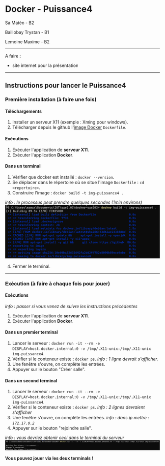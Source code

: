 # Docker - Puissance4

Sa        Matéo   - B2

Baillobay Trystan - B1

Lemoine   Maxime  - B2

* * *
A faire :
- site internet pour la présentation
* * *

## Instructions pour lancer le Puissance4

### Première installation (à faire une fois)

#### Téléchargements
1. Installer un serveur X11 (exemple : Xming pour windows).
2. Télécharger depuis le github l'[image Docker](https://github.com/MatKim76/docker-sae203/blob/8f5a2292059c602d4a4715eaf883eccddfebda84/Dockerfile) ``Dockerfile``.

#### Exécutions
1. Exécuter l'application de **serveur X11**.
2. Exécuter l'application **Docker**.

#### Dans un terminal
1. Vérifier que docker est installé : ``docker --version``.
2. Se déplacer dans le répertoire où se situe l'image ``Dockerfile`` : ``cd <repertoire>``.
3. Construire l'image : ``docker build -t img-puissance4 .``

*info : le processus peut prendre quelques secondes (1min environs)*
![build puissance4](https://github.com/MatKim76/docker-sae203/blob/gh-pages/images/docker_build_puissance4.png)

4. Fermer le terminal.

* * *

### Exécution (à faire à chaque fois pour jouer)

#### Exécutions
*info : passer si vous venez de suivre les instructions précédentes*
1. Exécuter l'application de **serveur X11**.
2. Exécuter l'application **Docker**.

#### Dans un premier terminal
1. Lancer le serveur : ``docker run -it --rm -e DISPLAY=host.docker.internal:0 -v /tmp/.X11-unix:/tmp/.X11-unix img-puissance4``.
2. Vérifier si le conteneur existe : ``docker ps``.
*info : 1 ligne devrait s'afficher*.
3. Une fenêtre s'ouvre, on complète les entrées.
4. Appuyer sur le bouton "Créer salle".

#### Dans un second terminal
1. Lancer le serveur : ``docker run -it --rm -e DISPLAY=host.docker.internal:0 -v /tmp/.X11-unix:/tmp/.X11-unix img-puissance4``.
2. Vérifier si le conteneur existe : ``docker ps``.
*info : 2 lignes devraient s'afficher*
3. Une fenêtre s'ouvre, on complète les entrées.
*info : dans ip mettre : ``172.17.0.2``*
4. Appuyer sur le bouton "rejoindre salle".

*info : vous devriez obtenir ceci dans le terminal du serveur*
![terminal puissance4](https://github.com/MatKim76/docker-sae203/blob/gh-pages/images/execution_java_puissance4.png)

**Vous pouvez jouer via les deux terminals !**
